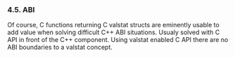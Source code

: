 ### 4.5. ABI 

Of course, C functions returning C valstat structs are eminently usable to add value when solving difficult C++ ABI situations. Usualy solved with C API in front of the C++ component. Using valstat enabled C API there are no ABI boundaries to a valstat concept.
